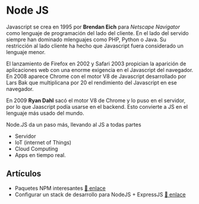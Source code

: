 # Node JS

Javascript se crea en 1995 por **Brendan Eich** para *Netscape Navigator* como lenguaje de programación del lado del cliente. En el lado del servido siempre han dominado mlenguajes como PHP, Python o Java. Su restricción al lado cliente ha hecho que Javascript fuera considerado un lenguaje menor.

El lanzamiento de Firefox en 2002 y Safari 2003 propician la aparición de aplicaciones web con una enorme exigencia en el Javascript del navegador. En 2008 aparece Chrome con el motor V8 de Javascript desarrollado por Lars Bak que multiplicana por 20 el rendimiento del Javascript en ese navegador.

En 2009 **Ryan Dahl** sacó el motor V8 de Chrome y lo puso en el servidor,  por lo que Jaascript podía usarse en el backend. Esto convierte a JS en el lenguaje más usado del mundo.

Node.JS da un paso más, llevando al JS a todas partes

* Servidor
* IoT (internet of Things)
* Cloud Computing
* Apps en tiempo real.

## Artículos

* Paquetes NPM interesantes [🔗 enlace](npm-packets.npm)
* Configurar un stack de desarrollo para NodeJS + ExpressJS [🔗 enlace](config-stack.npm)

